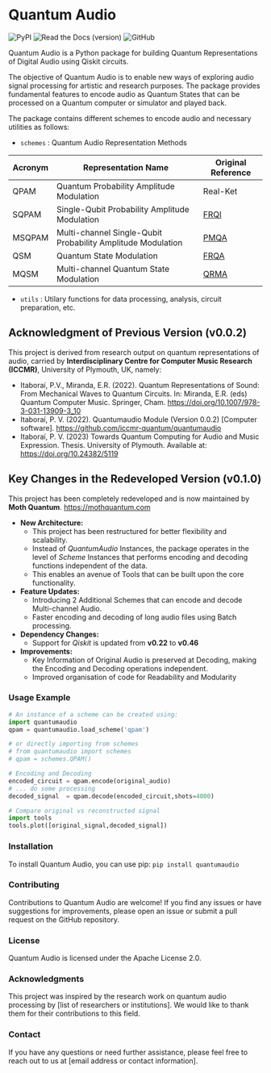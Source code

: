 # Quantum Audio
![PyPI](https://img.shields.io/pypi/v/quantumaudio) ![Read the Docs (version)](https://img.shields.io/readthedocs/quantumaudio/latest?label=API%20docs) ![GitHub](https://img.shields.io/github/license/moth-quantum/quantum-audio)

Quantum Audio is a Python package for building Quantum Representations of Digital Audio using Qiskit circuits.

The objective of Quantum Audio is to enable new ways of exploring audio signal processing for artistic and research purposes. 
The package provides fundamental features to encode audio as Quantum States that can be processed on a Quantum computer or simulator and played back.

The package contains different schemes to encode audio and necessary utilities as follows:

- ```schemes``` : Quantum Audio Representation Methods
  
| Acronym | Representation Name | Original Reference |
|---------|---------------------|--------------------|
| QPAM    | Quantum Probability Amplitude Modulation | Real-Ket          |
| SQPAM   | Single-Qubit Probability Amplitude Modulation | [FRQI](http://dx.doi.org/10.1007/s11128-010-0177-y)  |
| MSQPAM  | Multi-channel Single-Qubit Probability Amplitude Modulation | [PMQA](https://doi.org/10.1007/s11128-022-03435-7)  |
| QSM     | Quantum State Modulation | [FRQA](https://doi.org/10.1016/j.tcs.2017.12.025) |
| MQSM    | Multi-channel Quantum State Modulation | [QRMA](https://doi.org/10.1007/s11128-019-2317-3)  |

- ```utils``` : Utilary functions for data processing, analysis, circuit preparation, etc.

## Acknowledgment of Previous Version (v0.0.2)
This project is derived from research output on quantum representations of audio, carried by <b>Interdisciplinary Centre for Computer Music Research (ICCMR)</b>, University of Plymouth, UK, namely:
- Itaboraí, P.V., Miranda, E.R. (2022). Quantum Representations of Sound: From Mechanical Waves to Quantum Circuits. In: Miranda, E.R. (eds) Quantum Computer Music. Springer, Cham. https://doi.org/10.1007/978-3-031-13909-3_10
- Itaboraí, P. V. (2022). Quantumaudio Module (Version 0.0.2) [Computer software]. https://github.com/iccmr-quantum/quantumaudio
- Itaboraí, P. V. (2023) Towards Quantum Computing for Audio and Music Expression. Thesis. University of Plymouth. Available at: https://doi.org/10.24382/5119

## Key Changes in the Redeveloped Version (v0.1.0)
This project has been completely redeveloped and is now maintained by <b>Moth Quantum</b>. https://mothquantum.com
- **New Architecture:**
  - This project has been restructured for better flexibility and scalability.
  - Instead of _QuantumAudio_ Instances, the package operates in the level of _Scheme_ Instances that performs encoding and decoding functions independent of the data.
  - This enables an avenue of Tools that can be built upon the core functionality.
- **Feature Updates:**
  - Introducing 2 Additional Schemes that can encode and decode Multi-channel Audio.
  - Faster encoding and decoding of long audio files using Batch processing.
- **Dependency Changes:**
  - Support for _Qiskit_ is updated from **v0.22** to **v0.46**
- **Improvements:**
  - Key Information of Original Audio is preserved at Decoding, making the Encoding and Decoding operations independent.
  - Improved organisation of code for Readability and Modularity

### Usage Example
```python
# An instance of a scheme can be created using:
import quantumaudio
qpam = quantumaudio.load_scheme('qpam')

# or directly importing from schemes
# from quantumaudio import schemes
# qpam = schemes.QPAM() 

# Encoding and Decoding
encoded_circuit = qpam.encode(original_audio)
# ... do some processing
decoded_signal  = qpam.decode(encoded_circuit,shots=4000)    
```
```python
# Compare original vs reconstructed signal
import tools
tools.plot([original_signal,decoded_signal])    
```

### Installation
To install Quantum Audio, you can use pip: ```pip install quantumaudio```

### Contributing
Contributions to Quantum Audio are welcome! If you find any issues or have suggestions for improvements, please open an issue or submit a pull request on the GitHub repository.

### License
Quantum Audio is licensed under the Apache License 2.0.

### Acknowledgments
This project was inspired by the research work on quantum audio processing by [list of researchers or institutions]. We would like to thank them for their contributions to this field.

### Contact
If you have any questions or need further assistance, please feel free to reach out to us at [email address or contact information].

